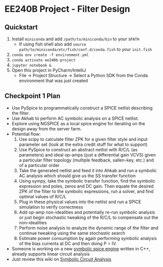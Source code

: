 # EE240B Project - Filter Design
## Quickstart
1. Install `miniconda` and add `/path/to/miniconda/bin` to your `$PATH`
    - If using fish shell also add `source path/to/miniconda/etc/fish/conf.d/conda.fish` to your `init.fish`
1. `conda env create -f environment.yml`
1. `conda activate ee240b-project`
1. `jupyter notebook &`
1. Open this project in PyCharm/IntelliJ
    - File &rightarrow; Project Structure &rightarrow; Select a Python SDK from the Conda environment that was just created

## Checkpoint 1 Plan
- Use PySpice to programmatically construct a SPICE netlist describing the filter.
- Use Akhab to perform AC symbolic analysis on a SPICE netlist.
- Explore using NGSPICE as a local spice engine for iterating on the design away from the server farm.
- Potential flow:
    1. Use scipy to calculate filter ZPK for a given filter style and input parameter set (look at the extra credit stuff for what to support)
    1. Use PySpice to construct an abstract netlist with R/C/L (as parameters) and ideal op-amps (just a differential gain VCVS) given a particular filter topology (multiple feedback, sallen-key, etc.) and of a particular order
    1. Take the generated netlist and feed it into Ahkab and run a symbolic AC analysis which should give us the SS transfer function
    1. Using sympy, take the symbolic transfer function, find the symbolic expression and poles, zeros and DC gain. Then equate the desired ZPK of the filter to the symbolic expressions, run a solver, and find optimal values of R/C/L
    1. Plug in these physical values into the netlist and run a SPICE simulation to verify correctness
    1. Add op-amp non-idealities and potentially re-run symbolic analysis or just begin stochastic tweaking of the R/C/L to compensate out the non-idealities
    1. Perform noise analysis to analyze the dynamic range of the filter and continue tweaking using the same stochastic search
    1. Estimate power consumption by again performing symbolic analysis of the bias currents at DC and then doing P = IV.
- Someone is working on a new [symbolic spice engine](https://github.com/patrickschulz/symac) written in C++, already supports linear circuit analysis
- Just review this wiki on [Symbolic Circuit Analysis](https://en.wikipedia.org/wiki/Symbolic_circuit_analysis)

